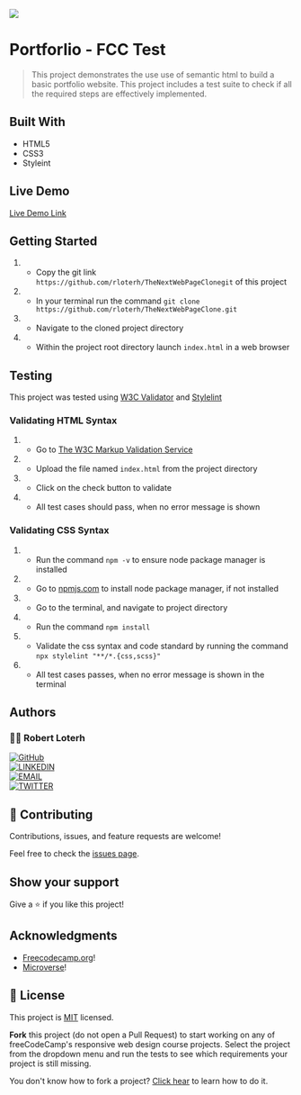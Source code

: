 
![](https://img.shields.io/badge/Microverse-blueviolet)

# Portforlio - FCC Test

> This project demonstrates the use use of semantic html to build a basic portfolio website. This project includes a test suite to check if all the required steps are effectively implemented.

## Built With

- HTML5
- CSS3
- Styleint

## Live Demo

[Live Demo Link](https://)



## Getting Started

1. - Copy the git link `https://github.com/rloterh/TheNextWebPageClonegit` of this project
2. - In your terminal run the command `git clone https://github.com/rloterh/TheNextWebPageClone.git`
3. - Navigate to the cloned project directory
4. - Within the project root directory launch `index.html` in a web browser


## Testing

This project was tested using [W3C Validator](https://validator.w3.org/) and [Stylelint](https://stylelint.io/)
 

### Validating HTML Syntax

1. - Go to [The W3C Markup Validation Service](https://validator.w3.org/#validate_by_upload)
2. - Upload the file named `index.html` from the project directory
3. - Click on the check button to validate
4. - All test cases should pass, when no error message is shown 

### Validating CSS Syntax

1. - Run the command `npm -v` to ensure node package manager is installed
2. - Go to [npmjs.com](https://www.npmjs.com/get-npm) to install node package manager, if not installed
3. - Go to the terminal, and navigate to project directory
4. - Run the command `npm install`
5. - Validate the css syntax and code standard by running the command `npx stylelint "**/*.{css,scss}"`
6. - All test cases passes, when no error message is shown in the terminal


## Authors

### 👨‍💻 Robert Loterh

[![GitHub](https://img.shields.io/badge/-GitHub-000?style=for-the-badge&logo=GitHub&logoColor=white)](https://github.com/rloterh) <br>
[![LINKEDIN](https://img.shields.io/badge/-LINKEDIN-0077B5?style=for-the-badge&logo=Linkedin&logoColor=white)](https://www.linkedin.com/in/robert-loterh/) <br>
[![EMAIL](https://img.shields.io/badge/-EMAIL-D14836?style=for-the-badge&logo=Mail.Ru&logoColor=white)](mailto:rloterh@gmail.com) <br>
[![TWITTER](https://img.shields.io/badge/-TWITTER-1DA1F2?style=for-the-badge&logo=Twitter&logoColor=white)](https://twitter.com/RLoterh) <br>

## 🤝 Contributing

Contributions, issues, and feature requests are welcome!

Feel free to check the [issues page](https://github.com/rloterh/ourportforlio-FCC/issues).

## Show your support

Give a ⭐️ if you like this project!

## Acknowledgments

- [Freecodecamp.org](https://www.freecodecamp.org/)!
- [Microverse](https://www.microverse.org/)!

## 📝 License

This project is [MIT](./MIT.md) licensed.

**Fork** this project (do not open a Pull Request) to start working on any of freeCodeCamp's responsive web design course projects. Select the project from the dropdown menu and run the tests to see which requirements your project is still missing.

You don't know how to fork a project? [Click hear](https://help.github.com/articles/fork-a-repo/) to learn how to do it.
